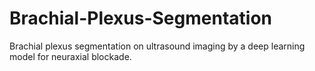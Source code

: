 # Brachial-Plexus-Segmentation
Brachial plexus segmentation on ultrasound imaging by a deep learning model for neuraxial blockade.
